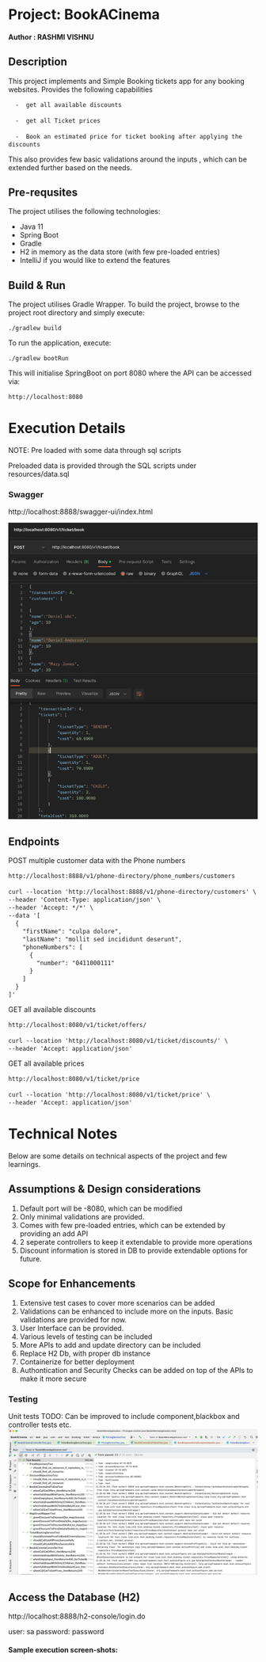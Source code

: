 
#                                                   Project: BookACinema
#### Author : RASHMI VISHNU

##  Description
This project implements and Simple Booking tickets app for any booking websites. Provides the following capabilities 

      -  get all available discounts
      
      -  get all Ticket prices
      
      -  Book an estimated price for ticket booking after applying the discounts

This also provides few basic validations around the inputs , which can be extended further based on the needs.

## Pre-requsites
The project utilises the following technologies:
- Java 11
- Spring Boot
- Gradle
- H2 in memory as the data store (with few pre-loaded entries)
- IntelliJ if you would like to extend the features

## Build & Run
The project utilises Gradle Wrapper.
To build the project, browse to the project root directory and simply execute:
```
./gradlew build
```
To run the application, execute:
```
./gradlew bootRun
```
This will initialise SpringBoot on port 8080 where the API can be accessed via:
```
http://localhost:8080
```

# Execution Details
NOTE: Pre loaded with some data through sql scripts

Preloaded data is provided through the SQL scripts under resources/data.sql
 
### Swagger ###
http://localhost:8888/swagger-ui/index.html

![img_2.png](img_2.png)

## Endpoints

POST multiple customer data with the Phone numbers
```shell
http://localhost:8888/v1/phone-directory/phone_numbers/customers

curl --location 'http://localhost:8888/v1/phone-directory/customers' \
--header 'Content-Type: application/json' \
--header 'Accept: */*' \
--data '[
  {
    "firstName": "culpa dolore",
    "lastName": "mollit sed incididunt deserunt",
    "phoneNumbers": [
      {
        "number": "0411000111"
      }
    ]
  }
]'
```

GET all available discounts
```shell
http://localhost:8080/v1/ticket/offers/

curl --location 'http://localhost:8080/v1/ticket/discounts/' \
--header 'Accept: application/json'

```

GET all available prices
```shell
http://localhost:8080/v1/ticket/price

curl --location 'http://localhost:8080/v1/ticket/price' \
--header 'Accept: application/json'
```

 

# Technical Notes
Below are some details on technical aspects of the project and few learnings.

## Assumptions & Design considerations
1. Default port will be -8080, which can be modified
2. Only minimal validations are provided.
3. Comes with few pre-loaded entries, which can be extended by providing an add API
4. 2 seperate controllers to keep it extendable to provide more operations
5. Discount information is stored in DB to provide extendable options for future.

## Scope for Enhancements
1. Extensive test cases to cover more scenarios can be added
2. Validations can be enhanced to include more on the inputs. Basic validations are provided for now.
3. User Interface can be provided.
4. Various levels of testing can be included
5. More APIs to add and update directory can be included
6. Replace H2 Db, with proper db instance
7. Containerize for better deployment
8. Authontication and Security Checks can be added on top of the APIs to make it more secure


### Testing
Unit tests
TODO: Can be improved to include component,blackbox and controller tests etc.
![img_3.png](img_3.png)


## Access the Database (H2)

http://localhost:8888/h2-console/login.do

user: sa
password: password


#### Sample execution screen-shots:
 
